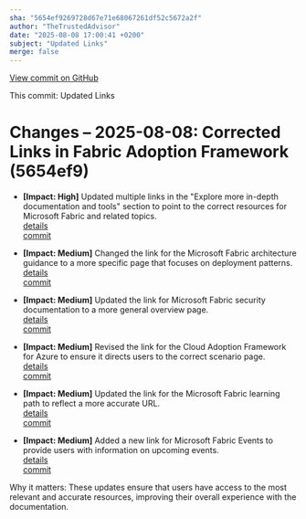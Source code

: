```yaml
---
sha: "5654ef9269728d67e71e68067261df52c5672a2f"
author: "TheTrustedAdvisor"
date: "2025-08-08 17:00:41 +0200"
subject: "Updated Links"
merge: false
---
```


[View commit on GitHub](https://github.com/TheTrustedAdvisor/FabricAdoptionFramework/commit/5654ef9269728d67e71e68067261df52c5672a2f)

This commit: Updated Links

# Changes – 2025-08-08: Corrected Links in Fabric Adoption Framework (5654ef9)

- **[Impact: High]** Updated multiple links in the "Explore more in-depth documentation and tools" section to point to the correct resources for Microsoft Fabric and related topics.  
   [details](/docs/about/changes/2025-08-08-updated-links)  
   [commit](https://github.com/TheTrustedAdvisor/FabricAdoptionFramework/commit/5654ef9269728d67e71e68067261df52c5672a2f)  

- **[Impact: Medium]** Changed the link for the Microsoft Fabric architecture guidance to a more specific page that focuses on deployment patterns.  
   [details](/docs/about/changes/2025-08-08-updated-links)  
   [commit](https://github.com/TheTrustedAdvisor/FabricAdoptionFramework/commit/5654ef9269728d67e71e68067261df52c5672a2f)  

- **[Impact: Medium]** Updated the link for Microsoft Fabric security documentation to a more general overview page.  
   [details](/docs/about/changes/2025-08-08-updated-links)  
   [commit](https://github.com/TheTrustedAdvisor/FabricAdoptionFramework/commit/5654ef9269728d67e71e68067261df52c5672a2f)  

- **[Impact: Medium]** Revised the link for the Cloud Adoption Framework for Azure to ensure it directs users to the correct scenario page.  
   [details](/docs/about/changes/2025-08-08-updated-links)  
   [commit](https://github.com/TheTrustedAdvisor/FabricAdoptionFramework/commit/5654ef9269728d67e71e68067261df52c5672a2f)  

- **[Impact: Medium]** Updated the link for the Microsoft Fabric learning path to reflect a more accurate URL.  
   [details](/docs/about/changes/2025-08-08-updated-links)  
   [commit](https://github.com/TheTrustedAdvisor/FabricAdoptionFramework/commit/5654ef9269728d67e71e68067261df52c5672a2f)  

- **[Impact: Medium]** Added a new link for Microsoft Fabric Events to provide users with information on upcoming events.  
   [details](/docs/about/changes/2025-08-08-updated-links)  
   [commit](https://github.com/TheTrustedAdvisor/FabricAdoptionFramework/commit/5654ef9269728d67e71e68067261df52c5672a2f)  

Why it matters: These updates ensure that users have access to the most relevant and accurate resources, improving their overall experience with the documentation.
